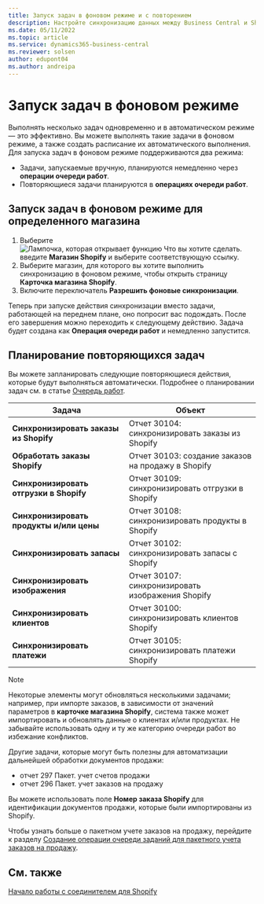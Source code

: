 ```yaml
---
title: Запуск задач в фоновом режиме и с повторением
description: Настройте синхронизацию данных между Business Central и Shopify в фоновом режиме.
ms.date: 05/11/2022
ms.topic: article
ms.service: dynamics365-business-central
ms.reviewer: solsen
author: edupont04
ms.author: andreipa
---
```


# Запуск задач в фоновом режиме

Выполнять несколько задач одновременно и в автоматическом режиме — это эффективно. Вы можете выполнять такие задачи в фоновом режиме, а также создать расписание их автоматического выполнения. Для запуска задач в фоновом режиме поддерживаются два режима:

- Задачи, запускаемые вручную, планируются немедленно через **операции очереди работ**.
- Повторяющиеся задачи планируются в **операциях очереди работ**.

## Запуск задач в фоновом режиме для определенного магазина

1. Выберите ![Лампочка, которая открывает функцию Что вы хотите сделать.](../media/ui-search/search_small.png "Что вы хотите сделать") введите **Магазин Shopify** и выберите соответствующую ссылку.
2. Выберите магазин, для которого вы хотите выполнить синхронизацию в фоновом режиме, чтобы открыть страницу **Карточка магазина Shopify**.
3. Включите переключатель **Разрешить фоновые синхронизации**.

Теперь при запуске действия синхронизации вместо задачи, работающей на переднем плане, оно попросит вас подождать. После его завершения можно переходить к следующему действию. Задача будет создана как **Операция очереди работ** и немедленно запустится.

## Планирование повторяющихся задач

Вы можете запланировать следующие повторяющиеся действия, которые будут выполняться автоматически. Подробнее о планировании задач см. в статье [Очередь работ](../admin-job-queues-schedule-tasks.md).

|Задача|Объект|
|------|------------|
|**Синхронизировать заказы из Shopify**|Отчет 30104: синхронизировать заказы из Shopify|
|**Обработать заказы Shopify**|Отчет 30103: создание заказов на продажу в Shopify|
|**Синхронизировать отгрузки в Shopify**|Отчет 30109: синхронизировать отгрузки в Shopify|
|**Синхронизировать продукты и/или цены**|Отчет 30108: синхронизировать продукты в Shopify|
|**Синхронизировать запасы**|Отчет 30102: синхронизировать запасы с Shopify|
|**Синхронизировать изображения**|Отчет 30107: синхронизировать изображения Shopify|
|**Синхронизировать клиентов**|Отчет 30100: синхронизировать клиентов Shopify|
|**Синхронизировать платежи**|Отчет 30105: синхронизировать платежи Shopify|

> [!NOTE]
> Некоторые элементы могут обновляться несколькими задачами; например, при импорте заказов, в зависимости от значений параметров в **карточке магазина Shopify**, система также может импортировать и обновлять данные о клиентах и/или продуктах. Не забывайте использовать одну и ту же категорию очереди работ во избежание конфликтов.

Другие задачи, которые могут быть полезны для автоматизации дальнейшей обработки документов продажи:

- отчет 297 Пакет. учет счетов продажи
- отчет 296 Пакет. учет заказов на продажу

Вы можете использовать поле **Номер заказа Shopify** для идентификации документов продажи, которые были импортированы из Shopify.

Чтобы узнать больше о пакетном учете заказов на продажу, перейдите к разделу [Создание операции очереди заданий для пакетного учета заказов на продажу](../ui-batch-posting.md#to-create-a-job-queue-entry-for-batch-posting-of-sales-orders).

## См. также

[Начало работы с соединителем для Shopify](get-started.md)  
